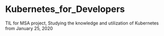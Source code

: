 # Kubernetes_for_Developers
TIL for MSA project, Studying the knowledge and utilization of Kubernetes from January 25, 2020
